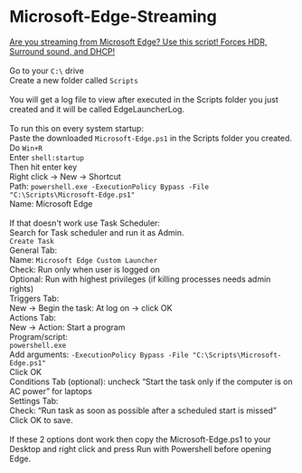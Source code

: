 # Microsoft-Edge-Streaming<br>
<ins>Are you streaming from Microsoft Edge? Use this script! Forces HDR, Surround sound, and DHCP!</ins><br>
<br />
Go to your `C:\` drive<br>
Create a new folder called `Scripts`<br>
<br />
You will get a log file to view after executed in the Scripts folder you just created and it will be called EdgeLauncherLog.<br>
<br />
To run this on every system startup:<br>
Paste the downloaded `Microsoft-Edge.ps1` in the Scripts folder you created.<br>
Do `Win+R`<br>
Enter `shell:startup`<br>
Then hit enter key<br>
Right click → New → Shortcut<br>
Path: `powershell.exe -ExecutionPolicy Bypass -File "C:\Scripts\Microsoft-Edge.ps1"`<br>
Name: Microsoft Edge<br>
<br />
If that doesn't work use Task Scheduler:<br>
Search for Task scheduler and run it as Admin.<br>
`Create Task`<br>
General Tab:<br>
Name: `Microsoft Edge Custom Launcher`<br>
Check: Run only when user is logged on<br>
Optional: Run with highest privileges (if killing processes needs admin rights)<br>
Triggers Tab:<br>
New → Begin the task: At log on → click OK<br>
Actions Tab:<br>
New → Action: Start a program<br>
Program/script:<br>
`powershell.exe`<br>
Add arguments:
`-ExecutionPolicy Bypass -File "C:\Scripts\Microsoft-Edge.ps1"`<br>
Click OK<br>
Conditions Tab (optional): uncheck “Start the task only if the computer is on AC power” for laptops<br>
Settings Tab:<br>
Check: “Run task as soon as possible after a scheduled start is missed”<br>
Click OK to save.<br>
<br />
If these 2 options dont work then copy the Microsoft-Edge.ps1 to your Desktop and right click and press Run with Powershell before opening Edge.
